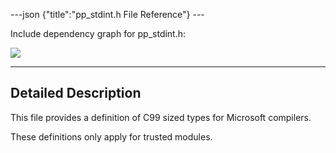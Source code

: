 ---json {"title":"pp_stdint.h File Reference"} ---

Include dependency graph for pp_stdint.h:

![](/docs/native-client/pepper_beta/c/pp__stdint_8h__incl.png)

---

<span id="details" class="anchor" style="margin: 0;"></span>

## Detailed Description

This file provides a definition of C99 sized types for Microsoft compilers.

These definitions only apply for trusted modules.
